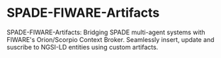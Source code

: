 # SPADE-FIWARE-Artifacts
SPADE-FIWARE-Artifacts: Bridging SPADE multi-agent systems with FIWARE's Orion/Scorpio Context Broker. Seamlessly insert, update and suscribe to NGSI-LD entities using custom artifacts.
